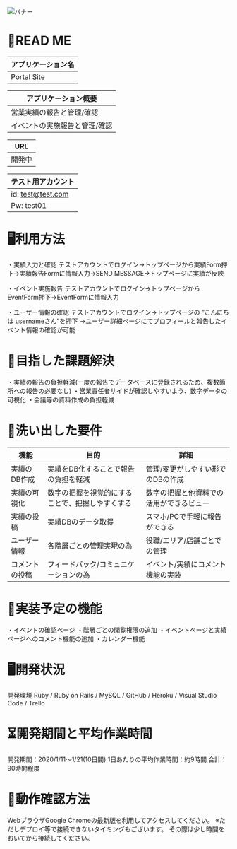 ![バナー](https://user-images.githubusercontent.com/74886643/105939891-755b9400-609d-11eb-97ac-5a4f21d231c8.png)

# 📝READ ME

| アプリケーション名               |
| ----------------------------- | 
| Portal Site                   | 

| アプリケーション概要             | 
| ----------------------------- | 
| 営業実績の報告と管理/確認         | 
| イベントの実施報告と管理/確認      | 

| URL                           | 
| ----------------------------- | 
| 開発中                            | 

| テスト用アカウント               | 
| ----------------------------- | 
| id:  test@test.com            |
| Pw:  test01                   |

# 🖥利用方法   

・実績入力と確認
  テストアカウントでログイン→トップページから実績Form押下→実績報告Formに情報入力→SEND MESSAGE→トップページに実績が反映 

・イベント実施報告
  テストアカウントでログイン→トップページからEventForm押下→EventFormに情報入力

・ユーザー情報の確認
  テストアカウントでログイン→トップページの ”こんにちは usernameさん”を押下
  →ユーザー詳細ページにてプロフィールと報告したイベント情報の確認が可能

# 📗目指した課題解決
・実績の報告の負担軽減(一度の報告でデータベースに登録されるため、複数箇所への報告の必要なし) 
・営業責任者サイドが確認しやすいよう、数字データの可視化
・会議等の資料作成の負担軽減


# 📕洗い出した要件
| 機能               | 目的                                         | 詳細                                 |
| ----------------- | -------------------------------------------- |------------------------------------ |
| 実績のDB作成        | 実績をDB化することで報告の負担を軽減              | 管理/変更がしやすい形でのDBの作成         |
| 実績の可視化        | 数字の把握を視覚的にすることで、把握しやすくする     | 数字の把握と他資料での活用ができるビュー    |
| 実績の投稿          | 実績DBのデータ取得                             | スマホ/PCで手軽に報告ができる            |
| ユーザー情報         | 各階層ごとの管理実現の為                        | 役職/エリア/店舗ごとでの管理            |
| コメントの投稿       |  フィードバック/コミュニケーションの為            | イベント/実績にコメント機能の実装          |


# 📘実装予定の機能	
・イベントの確認ページ
・階層ごとの閲覧権限の追加
・イベントページと実績ページへのコメント機能の追加
・カレンダー機能


# 🖥開発状況
開発環境
Ruby / Ruby on Rails / MySQL / GitHub / Heroku / Visual Studio Code / Trello


# ⏳開発期間と平均作業時間
開発期間：2020/1/11〜1/21(10日間)
1日あたりの平均作業時間：約9時間
合計：90時間程度


# 📱動作確認方法
WebブラウザGoogle Chromeの最新版を利用してアクセスしてください。
※ただしデプロイ等で接続できないタイミングもございます。
 その際は少し時間をおいてから接続してください。


